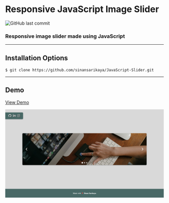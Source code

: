 # Responsive JavaScript Image Slider

![GitHub last commit](https://img.shields.io/github/last-commit/sinansarikaya/JavaScript-Slider?style=flat-square)

### Responsive image slider made using JavaScript

<hr />

## Installation Options

```
$ git clone https://github.com/sinansarikaya/JavaScript-Slider.git
```

<hr />

## Demo

<a href="https://sinansarikaya.github.io/JavaScript-Slider/">View Demo</a>

![Demo Picture](./img/demo-picture.jpeg)
